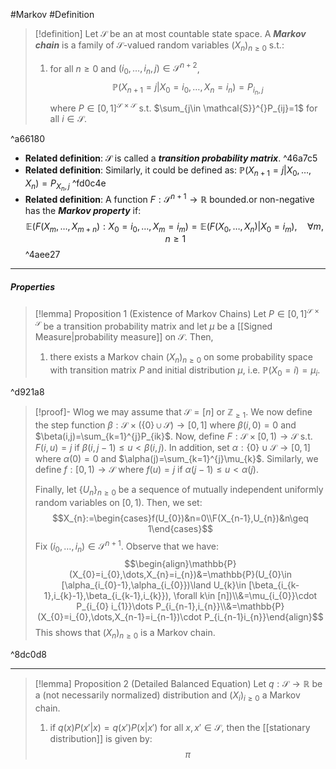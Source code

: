 #Markov #Definition 

> [!definition]
> Let $\mathcal{S}$ be an at most countable state space. A ***Markov chain*** is a family of $\mathcal{S}$-valued random variables $(X_{n})_{n\geq 0}$ s.t.:
> 1. for all $n\geq 0$ and $(i_{0},\dots,i_{n},j)\in \mathcal{S}^{n+2}$, $$\mathbb{P}(X_{n+1}=j|X_{0}=i_{0},\dots,X_{n}=i_{n})=P_{i_{n},j}$$where $P\in [0,1]^{\mathcal{S}\times \mathcal{S}}$ s.t. $\sum_{j\in \mathcal{S}}^{}P_{ij}=1$ for all $i\in \mathcal{S}$. 

^a66180

- **Related definition**: $\mathcal{S}$ is called a ***transition probability matrix***. ^46a7c5
- **Related definition**: Similarly, it could be defined as: $\mathbb{P}(X_{n+1}=j|X_{0},\dots,X_{n})=P_{X_{n},j}$ ^fd0c4e
- **Related definition**: A function $F:\mathcal{S}^{n+1}\to \mathbb{R}$ bounded.or non-negative has the ***Markov property*** if: $$\mathbb{E}(F(X_{m},\dots,X_{m+n}):X_{0}=i_{0},\dots,X_{m}=i_{m})=\mathbb{E}(F(X_{0},\dots,X_{n})|X_{0}=i_{m}),\quad \forall m,n\geq 1$$ ^4aee27
---
##### Properties
> [!lemma] Proposition 1 (Existence of Markov Chains)
> Let $P\in [0,1]^{\mathcal{S\times S}}$ be a transition probability matrix and let $\mu$ be a [[Signed Measure|probability measure]] on $\mathcal{S}$. Then, 
> 1. there exists a Markov chain $(X_{n})_{n\geq 0}$ on some probability space with transition matrix $P$ and initial distribution $\mu$, i.e. $\mathbb{P}(X_{0}=i)=\mu_{i}$.

^d921a8

> [!proof]-
> Wlog we may assume that $\mathcal{S}= [n]$ or $\mathbb{Z}_{\geq 1}$. We now define the step function $\beta:\mathcal{S}\times (\{ 0 \}\cup\mathcal{S})\to[0,1]$ where $\beta(i,0)=0$ and $\beta(i,j)=\sum_{k=1}^{j}P_{ik}$. Now, define $F:\mathcal{S}\times[0,1)\to \mathcal{S}$ s.t. $F(i,u)=j$ if $\beta(i,j-1)\leq u <\beta(i,j)$. In addition, set $\alpha:\{ 0 \}\cup \mathcal{S}\to[0,1]$ where $\alpha(0)=0$ and $\alpha(j)=\sum_{k=1}^{j}\mu_{k}$. Similarly, we define $f:[0,1)\to \mathcal{S}$ where $f(u)=j$ if $\alpha(j-1)\leq u<\alpha(j)$. 
> 
> Finally, let $\{ U_{n} \}_{n\geq 0}$ be a sequence of mutually independent uniformly random variables on $[0,1)$. Then, we set: $$X_{n}:=\begin{cases}f(U_{0})&n=0\\F(X_{n-1},U_{n})&n\geq 1\end{cases}$$Fix $(i_{0},\dots,i_{n})\in \mathcal{S}^{n+1}$. Observe that we have: $$\begin{align}\mathbb{P}(X_{0}=i_{0},\dots,X_{n}=i_{n})&=\mathbb{P}(U_{0}\in [\alpha_{i_{0}-1},\alpha_{i_{0}})\land U_{k}\in [\beta_{i_{k-1},i_{k}-1},\beta_{i_{k-1},i_{k}}), \forall k\in [n])\\&=\mu_{i_{0}}\cdot P_{i_{0} i_{1}}\dots P_{i_{n-1},i_{n}}\\&=\mathbb{P}(X_{0}=i_{0},\dots,X_{n-1}=i_{n-1})\cdot P_{i_{n-1}i_{n}}\end{align}$$This shows that $(X_{n})_{n\geq 0}$ is a Markov chain.

^8dc0d8

---
> [!lemma] Proposition 2 (Detailed Balanced Equation)
> Let $q:\mathcal{S}\to \mathbb{R}$ be a (not necessarily normalized) distribution and $(X_{i})_{i\geq 0}$ a Markov chain. 
> 1. if $q(x)P(x'|x)=q(x')P(x|x')$ for all $x,x'\in \mathcal{S}$, then the [[stationary distribution]] is given by: $$\pi$$